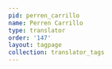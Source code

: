 ```yaml
---
pid: perren_carrillo
name: Perren Carrillo
type: translator
order: '147'
layout: tagpage
collection: translator_tags
---
```

